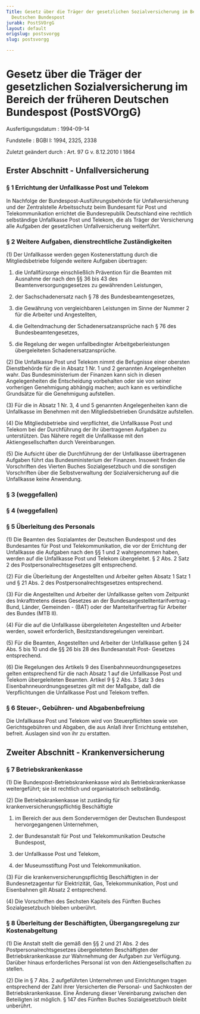 ```yaml
---
Title: Gesetz über die Träger der gesetzlichen Sozialversicherung im Bereich der früheren
  Deutschen Bundespost
jurabk: PostSVOrgG
layout: default
origslug: postsvorgg
slug: postsvorgg

---
```


# Gesetz über die Träger der gesetzlichen Sozialversicherung im Bereich der früheren Deutschen Bundespost (PostSVOrgG)

Ausfertigungsdatum
:   1994-09-14

Fundstelle
:   BGBl I: 1994, 2325, 2338

Zuletzt geändert durch
:   Art. 97 G v. 8.12.2010 I 1864


## Erster Abschnitt - Unfallversicherung



### § 1 Errichtung der Unfallkasse Post und Telekom

In Nachfolge der Bundespost-Ausführungsbehörde für Unfallversicherung
und der Zentralstelle Arbeitsschutz beim Bundesamt für Post und
Telekommunikation errichtet die Bundesrepublik Deutschland eine
rechtlich selbständige Unfallkasse Post und Telekom, die als Träger
der Versicherung alle Aufgaben der gesetzlichen Unfallversicherung
weiterführt.


### § 2 Weitere Aufgaben, dienstrechtliche Zuständigkeiten

(1) Der Unfallkasse werden gegen Kostenerstattung durch die
Mitgliedsbetriebe folgende weitere Aufgaben übertragen:

1.  die Unfallfürsorge einschließlich Prävention für die Beamten mit
    Ausnahme der nach den §§ 36 bis 43 des Beamtenversorgungsgesetzes zu
    gewährenden Leistungen,


2.  der Sachschadenersatz nach § 78 des Bundesbeamtengesetzes,


3.  die Gewährung von vergleichbaren Leistungen im Sinne der Nummer 2 für
    die Arbeiter und Angestellten,


4.  die Geltendmachung der Schadenersatzansprüche nach § 76 des
    Bundesbeamtengesetzes,


5.  die Regelung der wegen unfallbedingter Arbeitgeberleistungen
    übergeleiteten Schadenersatzansprüche.




(2) Die Unfallkasse Post und Telekom nimmt die Befugnisse einer
obersten Dienstbehörde für die in Absatz 1 Nr. 1 und 2 genannten
Angelegenheiten wahr. Das Bundesministerium der Finanzen kann sich in
diesen Angelegenheiten die Entscheidung vorbehalten oder sie von
seiner vorherigen Genehmigung abhängig machen; auch kann es
verbindliche Grundsätze für die Genehmigung aufstellen.

(3) Für die in Absatz 1 Nr. 3, 4 und 5 genannten Angelegenheiten kann
die Unfallkasse im Benehmen mit den Mitgliedsbetrieben Grundsätze
aufstellen.

(4) Die Mitgliedsbetriebe sind verpflichtet, die Unfallkasse Post und
Telekom bei der Durchführung der ihr übertragenen Aufgaben zu
unterstützen. Das Nähere regelt die Unfallkasse mit den
Aktiengesellschaften durch Vereinbarungen.

(5) Die Aufsicht über die Durchführung der der Unfallkasse
übertragenen Aufgaben führt das Bundesministerium der Finanzen.
Insoweit finden die Vorschriften des Vierten Buches Sozialgesetzbuch
und die sonstigen Vorschriften über die Selbstverwaltung der
Sozialversicherung auf die Unfallkasse keine Anwendung.


### § 3 (weggefallen)


### § 4 (weggefallen)


### § 5 Überleitung des Personals

(1) Die Beamten des Sozialamtes der Deutschen Bundespost und des
Bundesamtes für Post und Telekommunikation, die vor der Errichtung der
Unfallkasse die Aufgaben nach den §§ 1 und 2 wahrgenommen haben,
werden auf die Unfallkasse Post und Telekom übergeleitet. § 2 Abs. 2
Satz 2 des Postpersonalrechtsgesetzes gilt entsprechend.

(2) Für die Überleitung der Angestellten und Arbeiter gelten Absatz 1
Satz 1 und § 21 Abs. 2 des Postpersonalrechtsgesetzes entsprechend.

(3) Für die Angestellten und Arbeiter der Unfallkasse gelten vom
Zeitpunkt des Inkrafttretens dieses Gesetzes an der
Bundesangestelltentarifvertrag - Bund, Länder, Gemeinden - (BAT) oder
der Manteltarifvertrag für Arbeiter des Bundes (MTB II).

(4) Für die auf die Unfallkasse übergeleiteten Angestellten und
Arbeiter werden, soweit erforderlich, Besitzstandsregelungen
vereinbart.

(5) Für die Beamten, Angestellten und Arbeiter der Unfallkasse gelten
§ 24 Abs. 5 bis 10 und die §§ 26 bis 28 des Bundesanstalt Post-
Gesetzes entsprechend.

(6) Die Regelungen des Artikels 9 des Eisenbahnneuordnungsgesetzes
gelten entsprechend für die nach Absatz 1 auf die Unfallkasse Post und
Telekom übergeleiteten Beamten. Artikel 9 § 2 Abs. 3 Satz 3 des
Eisenbahnneuordnungsgesetzes gilt mit der Maßgabe, daß die
Verpflichtungen die Unfallkasse Post und Telekom treffen.


### § 6 Steuer-, Gebühren- und Abgabenbefreiung

Die Unfallkasse Post und Telekom wird von Steuerpflichten sowie von
Gerichtsgebühren und Abgaben, die aus Anlaß ihrer Errichtung
entstehen, befreit. Auslagen sind von ihr zu erstatten.


## Zweiter Abschnitt - Krankenversicherung



### § 7 Betriebskrankenkasse

(1) Die Bundespost-Betriebskrankenkasse wird als Betriebskrankenkasse
weitergeführt; sie ist rechtlich und organisatorisch selbständig.

(2) Die Betriebskrankenkasse ist zuständig für
krankenversicherungspflichtig Beschäftigte

1.  im Bereich der aus dem Sondervermögen der Deutschen Bundespost
    hervorgegangenen Unternehmen,


2.  der Bundesanstalt für Post und Telekommunikation Deutsche Bundespost,


3.  der Unfallkasse Post und Telekom,


4.  der Museumsstiftung Post und Telekommunikation.




(3) Für die krankenversicherungspflichtig Beschäftigten in der
Bundesnetzagentur für Elektrizität, Gas, Telekommunikation, Post und
Eisenbahnen gilt Absatz 2 entsprechend.

(4) Die Vorschriften des Sechsten Kapitels des Fünften Buches
Sozialgesetzbuch bleiben unberührt.


### § 8 Überleitung der Beschäftigten, Übergangsregelung zur Kostenabgeltung

(1) Die Anstalt stellt die gemäß den §§ 2 und 21 Abs. 2 des
Postpersonalrechtsgesetzes übergeleiteten Beschäftigten der
Betriebskrankenkasse zur Wahrnehmung der Aufgaben zur Verfügung.
Darüber hinaus erforderliches Personal ist von den
Aktiengesellschaften zu stellen.

(2) Die in § 7 Abs. 2 aufgeführten Unternehmen und Einrichtungen
tragen entsprechend der Zahl ihrer Versicherten die Personal- und
Sachkosten der Betriebskrankenkasse. Eine Änderung dieser Vereinbarung
zwischen den Beteiligten ist möglich. § 147 des Fünften Buches
Sozialgesetzbuch bleibt unberührt.

